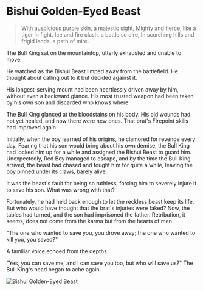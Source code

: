 # Bishui Golden-Eyed Beast

> With auspicious purple skin, a majestic sight,
> Mighty and fierce, like a tiger in fight.
> Ice and fire clash, a battle so dire,
> In scorching hills and frigid lands, a path of mire.

The Bull King sat on the mountaintop, utterly exhausted and unable to
move.

He watched as the Bishui Beast limped away from the battlefield. He
thought about calling out to it but decided against it.

His longest-serving mount had been heartlessly driven away by him,
without even a backward glance. His most trusted weapon had been taken
by his own son and discarded who knows where.

The Bull King glanced at the bloodstains on his body. His old wounds had
not yet healed, and now there were new ones. That brat's Firepoint skills
had improved again.

Initially, when the boy learned of his origins, he clamored for revenge
every day. Fearing that his son would bring about his own demise, the Bull
King had locked him up for a while and assigned the Bishui Beast to guard
him. Unexpectedly, Red Boy managed to escape, and by the time the Bull
King arrived, the beast had chased and fought him for quite a while,
leaving the boy pinned under its claws, barely alive.

It was the beast's fault for being so ruthless, forcing him to severely injure
it to save his son. What was wrong with that?

Fortunately, he had held back enough to let the reckless beast keep its life.
But who would have thought that the brat's injuries were faked?
Now, the tables had turned, and the son had imprisoned the father.
Retribution, it seems, does not come from the karma but from the hearts
of men.

"The one who wanted to save you, you drove away; the one who wanted
to kill you, you saved?"

A familiar voice echoed from the depths.

"Yes, you can save me, and I can save you too, but who will save us?" The
Bull King's head began to ache again.

![Bishui Golden-Eyed Beast](/image-20240828220145628.png)